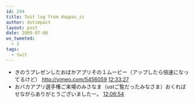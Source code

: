 ```yaml
---
id: 244
title: Twit log from doppac_cc
author: dotimpact
layout: post
date: 2009-07-06
ws_tweeted:
  - 1
tags:
  - twit
---
```

<ul class="ws_tweet_list">
  <li class="ws_tweet">
    きのうプレゼンしたおばかアプリその１ムービー（アップしたら倍速になってるけど） <a href="http://vimeo.com/5456059" rel="nofollow">http://vimeo.com/5456059</a> <a class="ws_tweet_time" href="http://twitter.com/doppac_cc/statuses/2477933759">12:33:27</a>
  </li>
  <li class="ws_tweet">
    おバカアプリ選手権ご来場のみさなま（ustご覧だったみなさま）おくればせながらありがとうございましたー。 <a class="ws_tweet_time" href="http://twitter.com/doppac_cc/statuses/2477663934">12:06:54</a>
  </li>
</ul>
